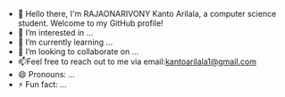 - 👋  Hello there, I'm RAJAONARIVONY Kanto Arilala, a computer science student. Welcome to my GitHub profile!
- 👀 I’m interested in ...
- 🌱 I’m currently learning ...
- 💞️ I’m looking to collaborate on ...
- 📫Feel free to reach out to me via email:kantoarilala1@gmail.com 
- 😄 Pronouns: ...
- ⚡ Fun fact: ...

<!---
kantoArilala/kantoArilala is a ✨ special ✨ repository because its `README.md` (this file) appears on your GitHub profile.
You can click the Preview link to take a look at your changes.
--->
